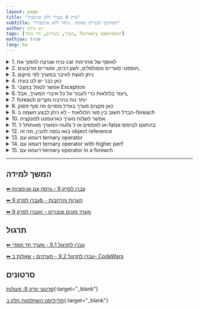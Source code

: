 ```yaml
---
layout: page
title: "פרק 9 מערך ללא אנימציה"
subtitle: "משתנים הבנויים כאוסף. גרסה ללא אנימציה"
author: גיא סידס
tags: [מערך, מערכים, חד ממדי, Ternary operator]
mathjax: true
lang: he
---
```

<!-- see Chapter9 for the animated version for the teacher -->
<!-- https://www.perplexity.ai/search/this-page-goes-to-github-pages-z3w2NJR4SHqGVk14l89Rmw -->




<details markdown="1"><summary>1. נניח שנרצה להפוך את car לאוסף של מחרוזות</summary>

```csharp
static void Main(string[] args)
{
    string   car  =   "BMW";

    Console.WriteLine(car);
}
```
</details>

<details markdown="1"><summary>2. הוספנו: סוגריים מסולסלים, לשון רבים, וסוגריים מרובעים, </summary>

```csharp
static void Main(string[] args)
{
    string[] cars = { "BMW", "Ford", "Kia" };

    Console.WriteLine(cars); // ⟹😟לא כמו פייתון. לא ממש עוזר System.String[] מדפיס
}
```



</details>

<details markdown="1"><summary>3. ניתן לגשת לאיבר במערך לפי מיקום</summary>

```csharp
static void Main(string[] args)
{
    string[] cars = { "BMW", "Ford", "Kia" };

    Console.WriteLine(cars[0]); // prints BMW, מתנהג כמו במחרוזת
    Console.WriteLine(cars[0][1]); // ??? ומה זה ידפיס
}
```
</details>


<details markdown="1"><summary>4. כאן כבר יש לנו בעיה</summary>
פניה ל-index שלא קיים במערך תקריס את התכנית עם **Exception: Index Out Of Range**
הדגמנו בשיעור מה המשמעות של קריסה של תכנית.

```csharp
static void Main(string[] args)
{
    string[] cars = { "BMW", "Ford", "Kia" };


        Console.WriteLine(cars[0]);
        Console.WriteLine(cars[1]);
        Console.WriteLine(cars[2]);
        Console.WriteLine(cars[3]); //index out of range exception
        // Program WILL CRUSH 
        Console.ReadLine(); // שורה זו לא נחוצה בימינו - אלא כדי להדגים את משמעות הקריסה




}
```
</details>



<details markdown="1"><summary>5. אפשר לטפל במצבי Exception</summary>
הוראת try/catch אינה בתכנית הלימודים אך תשתמש את התלמידים בהמשך.

```csharp
static void Main(string[] args)
{
    string[] cars = { "BMW", "Ford", "Kia" };
    try
    {
        Console.WriteLine(cars[0]);
        Console.WriteLine(cars[1]);
        Console.WriteLine(cars[2]);
        Console.WriteLine(cars[3]); // 😥Index Out of Range exception😥
    
    }
    catch (Exception e)
    {
        Console.WriteLine($"we had aproblem: {e.Message}");
    }
}
```
</details>


<details markdown="1"><summary>6. ניעזר בלולאות כדי לעבור על כל איברי המערך, אבל,</summary>
מעבר בלולאה על כל איברי המערך הוא קל באמצעות התחביר בו השתלמנו ללולאות עד היום: מתחילים מ-0 ומגיעים עד לפני `cars.Length`
האינדקס cars.Length הוא הראשון שחורג מהמערך. cars.Length היא **תכונה** של מערך. 

החל מסוף 2023 ניתן לאתחל מערך באופן ישיר (כלומר כולל השמת הערכים) גם בכתיבת סוגריים מרובעים

```csharp
static void Main(string[] args)
{
    string[] cars = [ "BMW", "Ford", "Kia" ]; // 🤔 ??? {מסולסלים} לא היו קודם סוגריים 😲
    
    for (int i = 0; i < cars.Length; i++)
        Console.WriteLine(cars[i]); // 👮 i גישה ישירה לאיבר באינדקס
}
```
</details>



<details markdown="1"><summary>7. foreach יותר נוח בהרבה מקרים</summary>
כאן עבור אותה מטרה אנו משתמשים בלולאה מסוג חדש - foreach - שבעצם יודעת להתגלגל על אוספים. `string car` הופך בכל סיבוב של הלולאה להיות האיבר הבא במערך, וכך ניתן להשתמש בו מבלי לדעת את המיקום שלו.
כפי שהזכרתי עכבר שאוכל חריצי גבינה, לא באמת סוכם כמה יש ואז רץ בינהם באמצעות אינדק. הוא פשוט עובר אחד אחד. 
1. בצורה זו אין לנו מידע על מיקום.
1. לא ניתן בצע כתיבה לתוך car (לעומת `cars[i] = "Toyota"` שניתן לרשום).

```csharp
static void Main(string[] args)
{
    string[] cars = { "BMW", "Ford", "Kia" }; //inline initialization

    foreach (string car in cars) 🐭
        Console.WriteLine(car); // הרבה יותר פשוט
}
```
</details>



<details markdown="1"><summary>8. כאן מקצים מערך בגודל מסויים וזה סוף פסוק</summary>
כאן מוקצה מערך ריק בגודל 5.
לא ניתן לשנות את גודל המערך. (גם אם ניתן, אסור להשתמש בזה).


```csharp
static void Main(string[] args)
{
    string[] cars = new string[5]; // איתחול לגודל 5.  לא יורשה לשנות את הגודל בהמשך
                                  // ולכן בהמשך הדרך בפרוייקטים נעבוד עם מבנים אחרים
                                 // אסור בשימוש Array.Resize(ref cars, 10); אסור בשימוש
    for (int i = 0; i < cars.Length; i++)
    {
        cars[i] = "BMW" + i;
        Console.WriteLine(cars[i]);
    }
}
```
</details>



<details markdown="1"><summary>9. הבדל חשוב בין סוגי הלולאות - לא ניתן לבצע השמה ב-foreach</summary>
כבר הבהרתי: לא ניתן לבצע השמה לאיברים בלולאת foreach. אם האיברים הם אובייקטים ניתן לפעול עליהם ולשנות את תכונותיהם

```csharp
static void Main(string[] args)
{
    string[] cars = new string[5]; // מקצה מערך בגודל 5

    foreach (string car in cars) 
        car = "BMW"; // ===== !!! השמה - לא אפשרית  ======
        // ועדיין, נח ושימושי כשעובדים עם עצמים
}
```
</details>

<details markdown="1"><summary>10. אפשר לשלוח מערך כארגומנט לפונקציה.</summary>
צורת עבודה זו תהיה צינור המידע הראשי שלנו בעבודה עם פונקציות בתרגילים הבאים
אם הפונקציה משנה את אחד הערכים במערך ה-`Main` תראת את השינוי, מפני שגם ה-Main וגם הפונקציה מצביעים לאותו מקום בזכרון. מה שמועבר לפונקציה אינו שכפול של המערך אלא שכפול של הכתובת שלו בזכרון.
כל עוד אנחנו לא מפנים את int[] nums לכתובת אחרת הפונקציה והתכנית הראשית ממשיכים לראות שתיהן את אותו אובייקט (את אותו מקום בזכרון שבו המערך היחיד נמצא)

**כמובן שנישען על ההתנהגות הזו, נבצע עבודות על המערך שקיבלנו כל עוד לא הייתה הנחיה אחרת הדורשת לשמור על המערך ללא שינוי (ולעיתים עם דרישה להחזיר מערך אחר)**

```csharp
static void Main(string[] args)
{
    int[] nums = { 3,2,1 };
    Add10(nums);
    PrintArr(nums); // prints 13  12  11
    PrintArr(["bus", "bug", "beer", "bear"]); //instanciation in a call with [ ] ???
}
public static void Add10(int[] arr)
{
    for (int i = 0; i < arr.Length; i++)
        arr[i] += 10;
}
static void PrintArr<T>(T[] arr) // מה נסגר עם הפונקציות הגנריות האלה?
{
    foreach (var item in arr)
        Console.Write($" {item} ");
    Console.WriteLine();
}
```

הפונקציה הגנרית - כאן `PrintArr` מבצעת לולאה ומדפיסה את איברי המערך. מה שגנרי בה- הוא העובדה שהיא **יכולה לפעול על כל מיני טיפוסים**. היא **מתאימה עצמה לטיפוס שהיא מקבלת**. בדוגמא זו לא מתבצעת שום התאמה מיוחדת. פשוט מניחים שניתן להדפיס את הטיפוס. בטיפוסים מסויימים (מחלקות מסויימות) יודפס סוג הטיפוס ולא התוכן שלו.

</details>


<details markdown="1"><summary>11. המערך מאותחל ל-nulls או לאפסים או ל-false בהתאם לטיפוס</summary>
בבחינות יש להוסיף הערכה, שמניחים שאיברי המערך אותחלו.

```csharp
static void Main(string[] args)
{
    string[] cars = new string[5];  // אז לא יודפס כלום null אפשר להדפיס את איברי המערך. הם כולם
    //=== = "" קיימת דרישה בבחינות לבצע לולאת איתחול שמאפסת את אברי המערך. או במקרה זה מגדירה את כולם ===
    //=== מאד לא סביר ומתנגש עם העבודה עם עצמים בהמשך === אמשיך לברר לכם את הנקודה 
    Console.Write(cars[0].Length); // Null Reference Exception אבל לא ניתן לגשת לתכונה כשאין עדין עצם
    cars[0] = cars[0] + "wow";    // null ובכל זאת ניתן לשרשר מחרוזת עם 

}
```
</details>


<details markdown="1"><summary>12. בואו ננסה להבין, מה זה object reference</summary>
כאן מודגם מה **שאסור לעשות**. ברגע שיש הוראת השמה כפי שמופיעה בפוקציה `WillItChange` מוקצה מערך חדש, בכתובת חדשה בזכרון וזו הכתובת שעליה מצביע מעתה `arr`. **למשתנה `chars` אין שום מושג** שהשינוי הזה קרה. בדיוק כפי שכאשר אנו משנים פרמטר בפונקציה, מי ששלח לנו את הארגומנט לא יכול לדעת שהשינוי הזה קרה.

```csharp
static void Main(string[] args)
{
    char[] chars = ['h', 'e', 'l', 'l', 'o'];
    PrintArr(chars); //        h  e  l  l  o
    WillItChange(chars);
    PrintArr(chars); // Stays  h  e  l  l  o
}

static void WillItChange(char[] arr)
{
    arr = ['h', 'e', 'l', 'l', '_', 'N', 'o'];
}

```
</details>

<details markdown="1"><summary>13. דוגמא עם ternary operator</summary>
טרנרי נכתב באופן הבא:
yes/no question? value if yes : value if no

או במילים אחרות:

`logical expression? value if true : value if false`

ראו דוגמא נוספת קצת יותר קריאה בקטע הבא.

```csharp
static void Main(string[] args)
{
    string[] cars = ["BMW", "Ford", "Kia" ,"T"]; // 🤔 ??? {מסולסלים} לא היו קודם סוגריים 😲

    for (int i = 0; i < cars.Length; i++)
    {
        //ternary operator
        Console.WriteLine($"{cars[i]} is " +
            $"{cars[i].Length} meter{(cars[i].Length>1 ? "s" : "")} long"); // 👮 i גישה ישירה לאיבר באינדקס
    }
        
}

```
</details>


<details markdown="1"><summary>14. דוגמא עם ternary operator with higher perf</summary>

```csharp
static void Main(string[] args)
{
    string[] cars = ["BMW", "Ford", "Kia" ,"T"]; // 🤔 ??? {מסולסלים} לא היו קודם סוגריים 😲

    for (int i = 0; i < cars.Length; i++)
    {
        //ternary operator
        string c = cars[i]; // 👮 i גישה ישירה לאיבר באינדקס
        string sOrNos = c.Length > 1 ? "s" : ""; // Ternary
        Console.WriteLine($"{c} is {c.Length} meter{sOrNos} long"); // 👮 i גישה ישירה לאיבר באינדקס
    }     
}

```
</details>


<details markdown="1"><summary>15. דוגמא עם ternary operator in a foreach</summary>
שוב דוגמא של טרנטי - וכאן בולטת הפשטות של כתיבה בעזרת לולאת foreach

```csharp
static void Main(string[] args)
{
    string[] cars = ["BMW", "Ford", "Kia" ,"T"]; 

    foreach (var c in cars)
    {
        string sOrNos = c.Length > 1 ? "s" : ""; // Ternary
        Console.WriteLine($"{c} is {c.Length} meter{sOrNos} long"); 
    }      
}
```
</details>







---

## המשך למידה
[⬅ עברו לפרק 9 - גרסה עם אנימציות](/cs2/Chapter9)


[⬅ עברו לפרק 9b - הערות והרחבות](/cs2/Chapter9b)

[⬅ עברו לפרק 9c - מערך מונים וצוברים](/cs2/Chapter9c)


## תרגול

[⬅ עברו לתרגול 9.1 - מערך חד ממדי](/cs2/Chapter9Ex9.1)

[⬅ עברו לתרגול 9.2 - מערכים - שאלות ב- CodeWars](/cs2/Chapter9Ex9.2)



## סרטונים

[סרטוני פרק 9: פעולות](https://www.youtube.com/playlist?list=PLnVUJu2KuoA2cT3X-Fui7j6HZJWZM6vnK){:target="_blank"}

[פלייליסט השתלמות חלק ב](https://www.youtube.com/playlist?list=PLnVUJu2KuoA0igr7xHclrzS2O7bBaqg2S){:target="_blank"}